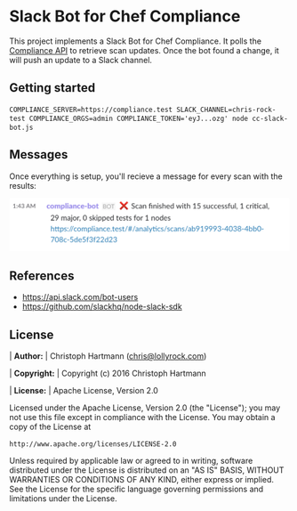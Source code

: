# Slack Bot for Chef Compliance

This project implements a Slack Bot for Chef Compliance. It polls the [Compliance API](https://docs.chef.io/release/compliance/api_compliance.html) to retrieve scan updates. Once the bot found a change, it will push an update to a Slack channel.

## Getting started

```
COMPLIANCE_SERVER=https://compliance.test SLACK_CHANNEL=chris-rock-test COMPLIANCE_ORGS=admin COMPLIANCE_TOKEN='eyJ...ozg' node cc-slack-bot.js
```

## Messages

Once everything is setup, you'll recieve a message for every scan with the results:

![Slack Message](./slack_cc_bot.png)

## References

 * https://api.slack.com/bot-users
 * https://github.com/slackhq/node-slack-sdk


## License

| **Author:**          | Christoph Hartmann (<chris@lollyrock.com>)

| **Copyright:**       | Copyright (c) 2016 Christoph Hartmann

| **License:**         | Apache License, Version 2.0

Licensed under the Apache License, Version 2.0 (the "License");
you may not use this file except in compliance with the License.
You may obtain a copy of the License at

    http://www.apache.org/licenses/LICENSE-2.0

Unless required by applicable law or agreed to in writing, software
distributed under the License is distributed on an "AS IS" BASIS,
WITHOUT WARRANTIES OR CONDITIONS OF ANY KIND, either express or implied.
See the License for the specific language governing permissions and
limitations under the License.
